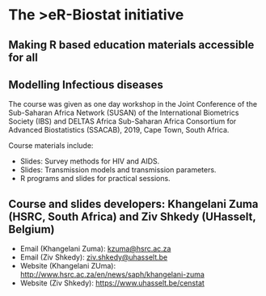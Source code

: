 # The >eR-Biostat initiative
## Making R based education materials accessible for all

## Modelling Infectious diseases
The course was given as one day workshop in the Joint Conference of the Sub-Saharan Africa Network (SUSAN) of the International Biometrics Society (IBS) and DELTAS Africa Sub-Saharan Africa Consortium for Advanced Biostatistics (SSACAB),  2019, Cape Town, South Africa.

Course materials include:

* Slides: Survey methods for HIV and AIDS.
* Slides: Transmission models and transmission parameters.
* R programs and slides for practical sessions.

## Course and slides developers: Khangelani Zuma (HSRC, South Africa) and Ziv Shkedy (UHasselt, Belgium) 
 * Email (Khangelani Zuma): kzuma@hsrc.ac.za 
 * Email (Ziv Shkedy): ziv.shkedy@uhasselt.be
 * Website (Khangelani ZUma): http://www.hsrc.ac.za/en/news/saph/khangelani-zuma
 * Website (Ziv Shkedy): https://www.uhasselt.be/censtat 
